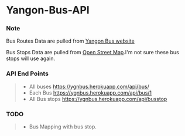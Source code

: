 # Yangon-Bus-API

### Note
Bus Routes Data are pulled from [Yangon Bus website](http://yangonbus.com/) 

Bus Stops Data are pulled from [Open Street Map](https://www.openstreetmap.org).I'm not sure these bus stops will use again.

### API End Points
 >* All buses https://ygnbus.herokuapp.com/api/bus/
 >* Each Bus https://ygnbus.herokuapp.com/api/bus/1 
 >* All Bus stops https://ygnbus.herokuapp.com/api/busstop 

### TODO
>* Bus Mapping with bus stop.

